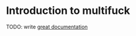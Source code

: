 # Introduction to multifuck

TODO: write [great documentation](http://jacobian.org/writing/what-to-write/)
